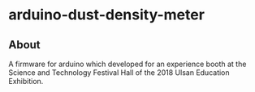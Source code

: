 # arduino-dust-density-meter

## About

A firmware for arduino which developed for an experience booth at the Science and Technology Festival Hall of the 2018 Ulsan Education Exhibition.
